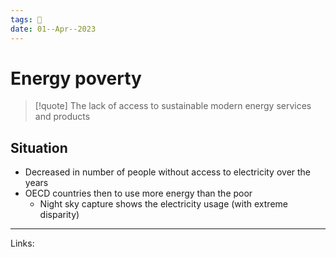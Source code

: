 ```yaml
---
tags: 🌱
date: 01--Apr--2023
---
```


# Energy poverty

>[!quote] The lack of access to sustainable modern energy services and products

## Situation
- Decreased in number of people without access to electricity over the years
- OECD countries then to use more energy than the poor
    - Night sky capture shows the electricity usage (with extreme disparity)

---
Links: 